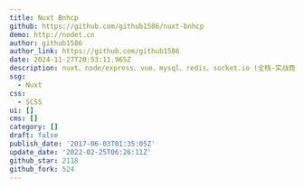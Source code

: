 ```yaml
---
title: Nuxt Bnhcp
github: https://github.com/github1586/nuxt-bnhcp
demo: http://nodet.cn
author: github1586
author_link: https://github.com/github1586
date: 2024-11-27T20:53:11.965Z
description: nuxt、node/express、vue、mysql、redis、socket.io (全栈-实战商城)～
ssg:
  - Nuxt
css:
  - SCSS
ui: []
cms: []
category: []
draft: false
publish_date: '2017-06-03T01:35:05Z'
update_date: '2022-02-25T06:26:11Z'
github_star: 2118
github_fork: 524
---
```

